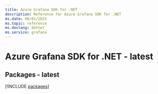 ```yaml
---
title: Azure Grafana SDK for .NET
description: Reference for Azure Grafana SDK for .NET
ms.date: 08/01/2025
ms.topic: reference
ms.devlang: dotnet
ms.service: grafana
---
```

# Azure Grafana SDK for .NET - latest
## Packages - latest
[!INCLUDE [packages](grafana-index.md)]